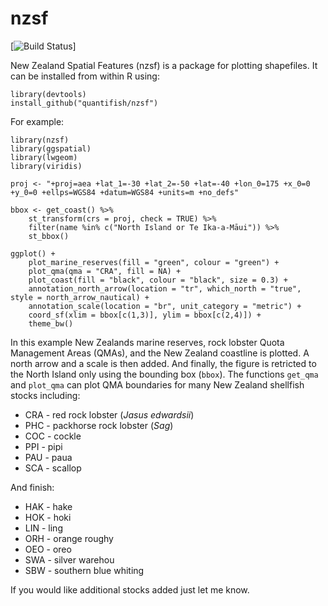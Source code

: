 # nzsf

[![Build Status](https://travis-ci.org/quantifish/nzsf.svg?branch=master)]

New Zealand Spatial Features (nzsf) is a package for plotting shapefiles. It can be installed from within R using:

    library(devtools)
    install_github("quantifish/nzsf")

For example:

    library(nzsf)
    library(ggspatial)
    library(lwgeom)
    library(viridis)

    proj <- "+proj=aea +lat_1=-30 +lat_2=-50 +lat=-40 +lon_0=175 +x_0=0 +y_0=0 +ellps=WGS84 +datum=WGS84 +units=m +no_defs"
    
    bbox <- get_coast() %>% 
        st_transform(crs = proj, check = TRUE) %>% 
        filter(name %in% c("North Island or Te Ika-a-Māui")) %>%
        st_bbox()
    
    ggplot() +
        plot_marine_reserves(fill = "green", colour = "green") +
        plot_qma(qma = "CRA", fill = NA) +
        plot_coast(fill = "black", colour = "black", size = 0.3) +
        annotation_north_arrow(location = "tr", which_north = "true", style = north_arrow_nautical) +
        annotation_scale(location = "br", unit_category = "metric") +
        coord_sf(xlim = bbox[c(1,3)], ylim = bbox[c(2,4)]) +
        theme_bw()

In this example New Zealands marine reserves, rock lobster Quota Management Areas (QMAs), and the New Zealand coastline is plotted. A north arrow and a scale is then added. And finally, the figure is retricted to the North Island only using the bounding box (`bbox`). The functions `get_qma` and `plot_qma` can plot QMA boundaries for many New Zealand shellfish stocks including:

 * CRA - red rock lobster (*Jasus edwardsii*)
 * PHC - packhorse rock lobster (*Sag*)
 * COC - cockle
 * PPI - pipi
 * PAU - paua
 * SCA - scallop
 
 And finish:
 
 * HAK - hake
 * HOK - hoki
 * LIN - ling
 * ORH - orange roughy
 * OEO - oreo
 * SWA - silver warehou
 * SBW - southern blue whiting

If you would like additional stocks added just let me know.
